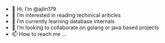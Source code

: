 - 👋 Hi, I’m @ajlin179
- 👀 I’m interested in reading techinical ariticles
- 🌱 I’m currently learning database internals
- 💞️ I’m looking to collaborate on golang or java based projects
- 📫 How to reach me ...

<!---
ajlin179/ajlin179 is a ✨ special ✨ repository because its `README.md` (this file) appears on your GitHub profile.
You can click the Preview link to take a look at your changes.
--->
